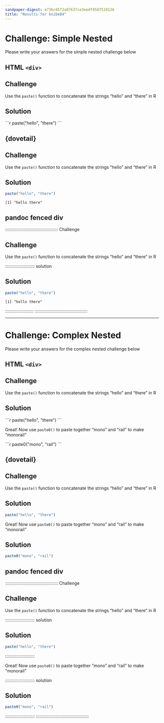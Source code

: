 ```yaml
---
sandpaper-digest: e736c05f2a87637ce3eedf9587519126
title: "Results for knibe84"
---
```


# Challenge: Simple Nested

Please write your answers for the simple nested challenge below

## HTML `<div>`

<div class='challenge'>

## Challenge

Use the `paste()` function to concatenate the strings “hello” and “there” in R

## Solution

<div class='solution'>
```r
paste("hello", "there")
```

</div>
</div>

## {dovetail}



<div class='challenge' markdown='1'>

## Challenge
Use the `paste()` function to concatenate the strings “hello” and “there” in R

<div class='solution' markdown='1'>

## Solution
 ```r
paste("hello", "there")
```

```output
[1] "hello there"
```

</div>

</div>

## pandoc fenced div

::::::::::::::::::::::::::::::::::::::::::: Challenge

## Challenge

Use the `paste()` function to concatenate the strings “hello” and “there” in R

:::::::::::::::::::::::: solution

## Solution
```r
paste("hello", "there")
```

```output
[1] "hello there"
```
:::::::::::::::::::::::
:::::::::::::::::::::::::::::::::::::::::::

--------------------------------------------------------------------------------

# Challenge: Complex Nested

Please write your answers for the complex nested challenge below

## HTML `<div>`

<div class='challenge'>

## Challenge

Use the `paste()` function to concatenate the strings “hello” and “there” in R

## Solution

<div class='solution'>
```r
paste("hello", "there")
```

Great! Now use `paste0()` to paste together “mono” and “rail” to make “monorail”

<div class='solution'>
```r
paste0("mono", "rail")
```

</div>
</div>

## {dovetail}



<div class='challenge' markdown='1'>

## Challenge
Use the `paste()` function to concatenate the strings “hello” and “there” in R

<div class='solution' markdown='1'>

## Solution
 ```r
paste("hello", "there")
```
Great! Now use `paste0()` to paste together “mono” and “rail” to make “monorail”

<div class='solution' markdown='1'>

## Solution
 ```r
paste0("mono", "rail")
```

</div>

</div>

</div>

## pandoc fenced div

::::::::::::::::::::::::::::::::::::::::::: Challenge

## Challenge

Use the `paste()` function to concatenate the strings “hello” and “there” in R

:::::::::::::::::::::::: solution

## Solution
```r
paste("hello", "there")
```

::::::::::::::::::::::::

Great! Now use `paste0()` to paste together “mono” and “rail” to make “monorail”

:::::::::::::::::::::::: solution

## Solution
```r
paste0("mono", "rail")
```

::::::::::::::::::::::::
:::::::::::::::::::::::::::::::::::::::::::
